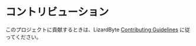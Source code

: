 # コントリビューション

このプロジェクトに貢献するときは、LizardByte
[Contributing Guidelines](https://docs.lizardbyte.dev/latest/developers/contributing.html)
に従ってください。
